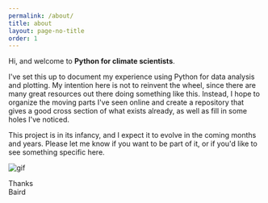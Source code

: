 ```yaml
---
permalink: /about/
title: about
layout: page-no-title
order: 1
---
```


Hi, and welcome to **Python for climate scientists**.

I've set this up to document my experience using Python for data analysis and plotting.  My intention here is not to reinvent the wheel, since there are many great resources out there doing something like this.  Instead, I hope to organize the moving parts I've seen online and create a repository that gives a good cross section of what exists already, as well as fill in some holes I've noticed.

This project is in its infancy, and I expect it to evolve in the coming months and years.  Please let me know if you want to be part of it, or if you'd like to see something specific here.

![gif](https://media.giphy.com/media/3oKIPnAiaMCws8nOsE/giphy.gif)

Thanks  
Baird
